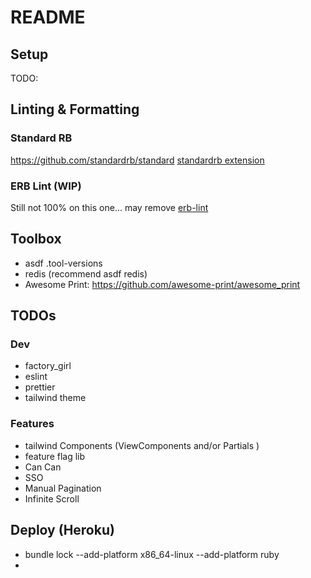 # README

## Setup

TODO:

## Linting & Formatting

### Standard RB

<https://github.com/standardrb/standard>
[standardrb extension](https://blog.testdouble.com/posts/2023-02-16-its-official-the-standard-ruby-vscode-extension)

### ERB Lint (WIP)

Still not 100% on this one... may remove
[erb-lint](https://github.com/Shopify/erb-lint)

## Toolbox

- asdf .tool-versions
- redis (recommend asdf redis)
- Awesome Print: <https://github.com/awesome-print/awesome_print>

## TODOs

### Dev

- factory_girl
- eslint
- prettier
- tailwind theme

### Features

- tailwind Components (ViewComponents and/or Partials )
- feature flag lib
- Can Can
- SSO
- Manual Pagination
- Infinite Scroll

## Deploy (Heroku)

- bundle lock --add-platform x86_64-linux --add-platform ruby
-
